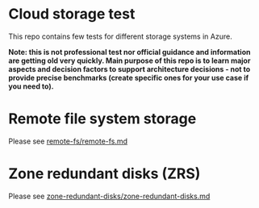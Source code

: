 # Cloud storage test
This repo contains few tests for different storage systems in Azure.

**Note: this is not professional test nor official guidance and information are getting old very quickly. Main purpose of this repo is to learn major aspects and decision factors to support architecture decisions - not to provide precise benchmarks (create specific ones for your use case if you need to).**

# Remote file system storage
Please see [remote-fs/remote-fs.md](remote-fs/remote-fs.md)

# Zone redundant disks (ZRS)
Please see [zone-redundant-disks/zone-redundant-disks.md](zone-redundant-disks/zone-redundant-disks.md)